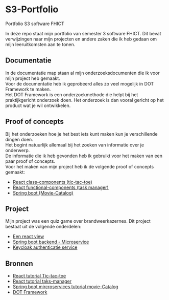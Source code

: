 # S3-Portfolio

Portfolio S3 software FHICT

In deze repo staat mijn portfolio van semester 3 software FHICT.
Dit bevat verwijzingen naar mijn projecten en andere zaken die ik heb gedaan om mijn leeruitkomsten aan te tonen.

## Documentatie

In de documentatie map staan al mijn onderzoeksdocumenten die ik voor mijn project heb gemaakt.  
Voor de documentatie heb ik geprobeerd alles zo veel mogelijk in DOT Framework te maken.  
Het DOT Framework is een onderzoekmethode die helpt bij het praktijkgericht onderzoek doen.
Het onderzoek is dan vooral gericht op het product wat je wil ontwikkelen.  

## Proof of concepts

Bij het onderzoeken hoe je het best iets kunt maken kun je verschillende dingen doen.  
Het begint natuurlijk allemaal bij het zoeken van informatie over je onderwerp.  
De informatie die ik heb gevonden heb ik gebruikt voor het maken van een paar proof of concepts.  
Voor het maken van mijn project heb ik de volgende proof of concepts gemaakt:  

- [React class-components (tic-tac-toe)](https://github.com/Piet2001/POC-React-Tic-Tac-Toe)
- [React functional-components (task manager)](https://github.com/Piet2001/react-task-manager)
- [Spring boot (Movie-Catalog)](https://github.com/Piet2001/POC-Movie-Catalog)

## Project

Mijn project was een quiz game over brandweerkazernes. Dit project bestaat uit de volgende onderdelen:

- [Een react view](https://github.com/Piet2001/FirestationQuiz-View)
- [Spring boot backend - Microservice](https://github.com/Piet2001/game-data-service)
- [Keycloak authenticatie service](https://www.keycloak.org/)

## Bronnen

- [React tutorial Tic-tac-toe](https://reactjs.org/tutorial/tutorial.html)
- [React tutorial taks-manager](https://www.youtube.com/watch?v=w7ejDZ8SWv8)
- [Spring boot mircroservices tutorial movie-Catalog](https://www.youtube.com/playlist?list=PLqq-6Pq4lTTZSKAFG6aCDVDP86Qx4lNas)
- [DOT Framework](https://ictresearchmethods.nl/The_DOT_Framework)
